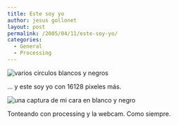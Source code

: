 ```yaml
---
title: Este soy yo
author: jesus gollonet
layout: post
permalink: /2005/04/11/este-soy-yo/
categories:
  - General
  - Processing
---
```

![varios circulos blancos y negros][1]

&#8230; y este soy yo con 16128 pixeles más.

![una captura de mi cara en blanco y negro][2]

Tonteando con processing y la webcam. Como siempre.

 [1]: http://www.jesusgollonet.com/blog/imagenes/yo20x20.gif
 [2]: http://www.jesusgollonet.com/blog/imagenes/yo4x4.gif